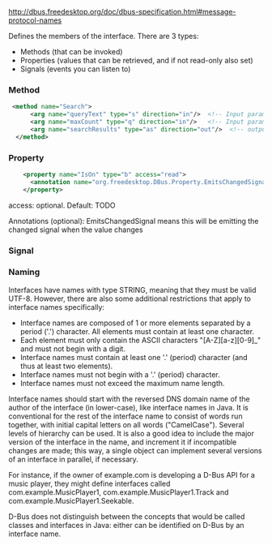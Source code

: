 http://dbus.freedesktop.org/doc/dbus-specification.html#message-protocol-names

Defines the members of the interface. There are 3 types:
- Methods (that can be invoked)
- Properties (values that can be retrieved, and if not read-only also set)
- Signals (events you can listen to)

### Method
```xml
 <method name="Search">
      <arg name="queryText" type="s" direction="in"/>  <!-- Input parameter : Search string -->
      <arg name="maxCount" type="q" direction="in"/>   <!-- Input parameter: Max results as UInt16 -->
      <arg name="searchResults" type="as" direction="out"/>  <!-- output: Search results as a string array -->
  </method>
```


### Property
```xml
    <property name="IsOn" type="b" access="read">
      <annotation name="org.freedesktop.DBus.Property.EmitsChangedSignal" value="true"/>
    </property>
```
access: optional. Default: TODO

Annotations (optional): EmitsChangedSignal means this will be emitting the changed signal when the value changes  


### Signal

### Naming

Interfaces have names with type STRING, meaning that they must be valid UTF-8. However, there are also some additional restrictions that apply to interface names specifically: 
- Interface names are composed of 1 or more elements separated by a period ('.') character. All elements must contain at least one character. 
- Each element must only contain the ASCII characters "[A-Z][a-z][0-9]_" and must not begin with a digit. 
- Interface names must contain at least one '.' (period) character (and thus at least two elements). 
- Interface names must not begin with a '.' (period) character.
- Interface names must not exceed the maximum name length.

Interface names should start with the reversed DNS domain name of the author of the interface (in lower-case), like interface names in Java. It is conventional for the rest of the interface name to consist of words run together, with initial capital letters on all words ("CamelCase"). Several levels of hierarchy can be used. It is also a good idea to include the major version of the interface in the name, and increment it if incompatible changes are made; this way, a single object can implement several versions of an interface in parallel, if necessary. 

For instance, if the owner of example.com is developing a D-Bus API for a music player, they might define interfaces called com.example.MusicPlayer1, com.example.MusicPlayer1.Track and com.example.MusicPlayer1.Seekable. 

D-Bus does not distinguish between the concepts that would be called classes and interfaces in Java: either can be identified on D-Bus by an interface name. 
